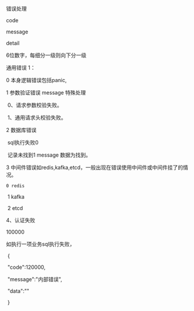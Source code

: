 错误处理

code 

message 

detail

6位数字，每细分一级则向下分一级

通用错误 1：

   0 本身逻辑错误包括panic, 

  1 参数验证错误      message 特殊处理

​	0、请求参数校验失败。

​	1、通用请求头校验失败。

  2 数据库错误

​		sql执行失败0

​		记录未找到1 message 数据为找到。

 3 中间件错误如redis,kafka,etcd，一般出现在错误使用中间件或中间件挂了的情况。

   	0 redis

​	   1 kafka

​		2 etcd 

 4、认证失败

100000	

   如执行一项业务sql执行失败，

​	{

​	"code":120000,

​	"message":"内部错误",

​	"data":""

​	}

​	